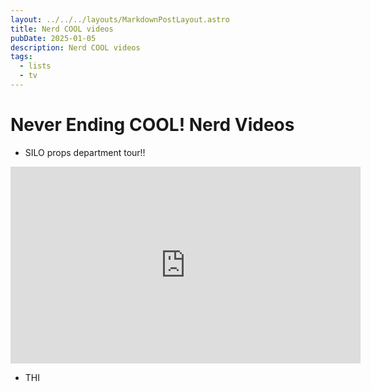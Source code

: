 ```yaml
---
layout: ../../../layouts/MarkdownPostLayout.astro
title: Nerd COOL videos
pubDate: 2025-01-05
description: Nerd COOL videos
tags:
  - lists
  - tv
---
```

# Never Ending COOL! Nerd Videos

- SILO props department tour!!
<iframe width="560/5" height="315/5" src="https://www.youtube.com/embed/Oz5TOGoYRAk?si=EnK3fxATMspf4-g-" title="YouTube video player" frameborder="0" allow="accelerometer; autoplay; clipboard-write; encrypted-media; gyroscope; picture-in-picture; web-share" referrerpolicy="strict-origin-when-cross-origin" allowfullscreen></iframe>


- THI